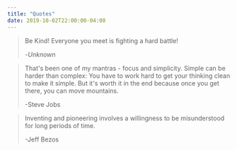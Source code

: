 ```yaml
---
title: "Quotes"
date: 2019-10-02T22:00:00-04:00
---
```


> Be Kind! Everyone you meet is fighting a hard battle!
>
> -*Unknown*

> That's been one of my mantras - focus and simplicity.
> Simple can be harder than complex: You have to work hard to get your thinking clean to make it simple.
> But it's worth it in the end because once you get there, you can move mountains.
>
> -Steve Jobs

> Inventing and pioneering involves a willingness to be misunderstood for long periods of time.
> 
> -Jeff Bezos
